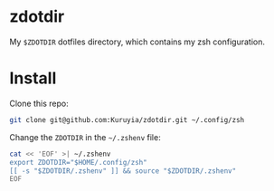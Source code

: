 # zdotdir

My `$ZDOTDIR` dotfiles directory, which contains my zsh configuration.

# Install

Clone this repo:

```sh
git clone git@github.com:Kuruyia/zdotdir.git ~/.config/zsh
```

Change the `ZDOTDIR` in the `~/.zshenv` file:

```sh
cat << 'EOF' >| ~/.zshenv
export ZDOTDIR="$HOME/.config/zsh"
[[ -s "$ZDOTDIR/.zshenv" ]] && source "$ZDOTDIR/.zshenv"
EOF
```

